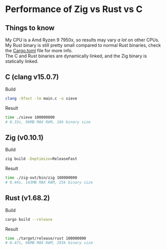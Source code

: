 # Performance of Zig vs Rust vs C

## Things to know

My CPU is a Amd Ryzen 9 7950x, so results may vary *a lot* on other CPUs.  
My Rust binary is still pretty small compared to normal Rust binaries, check the [Cargo.toml](./rust/Cargo.toml#L11) file for more info.  
The C and Rust binaries are dynamically linked, and the Zig binary is statically linked.

## C (clang v15.0.7)

Build

```bash
clang -Ofast -lm main.c -o sieve
```

Result

```bash
time ./sieve 100000000
# 0.33s, 96MB MAX RAM, 16k binary size
```

## Zig (v0.10.1)

Build

```bash
zig build -Doptimize=ReleaseFast
```

Result

```bash
time ./zig-out/bin/zig 100000000
# 0.44s, 143MB MAX RAM, 25k binary size
```

## Rust (v1.68.2)

Build

```bash
cargo build --release
```

Result

```bash
time ./target/release/rust 100000000
# 0.47s, 96MB MAX RAM, 293k binary size
```
